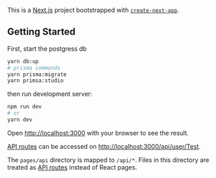 This is a [Next.js](https://nextjs.org/) project bootstrapped with [`create-next-app`](https://github.com/vercel/next.js/tree/canary/packages/create-next-app).

## Getting Started

First, start the postgress db

```bash
yarn db:up
# prisma commands
yarn prisma:migrate
yarn primsa:studio
```

then run development server:

```bash
npm run dev
# or
yarn dev
```

Open [http://localhost:3000](http://localhost:3000) with your browser to see the result.

[API routes](https://nextjs.org/docs/api-routes/introduction) can be accessed on [http://localhost:3000/api/user/Test](http://localhost:3000/api/user/Test).

The `pages/api` directory is mapped to `/api/*`. Files in this directory are treated as [API routes](https://nextjs.org/docs/api-routes/introduction) instead of React pages.
